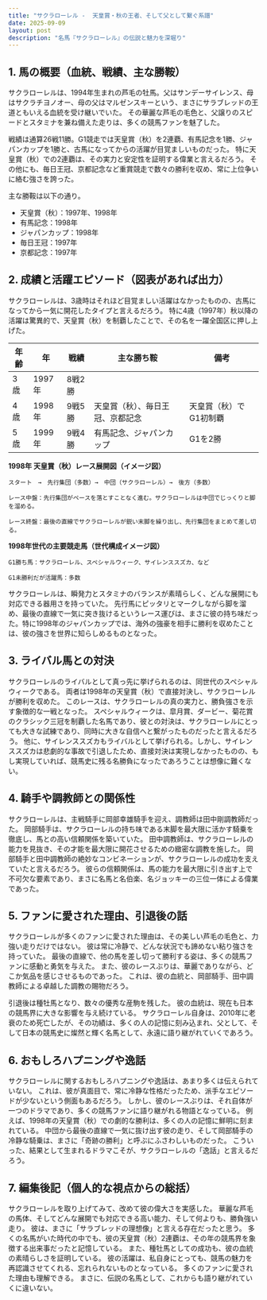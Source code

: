 ```yaml
---
title: "サクラローレル -  天皇賞・秋の王者、そして父として繋ぐ系譜"
date: 2025-09-09
layout: post
description: "名馬『サクラローレル』の伝説と魅力を深堀り"
---
```


## 1. 馬の概要（血統、戦績、主な勝鞍）

サクラローレルは、1994年生まれの芦毛の牡馬。父はサンデーサイレンス、母はサクラチヨノオー、母の父はマルゼンスキーという、まさにサラブレッドの王道ともいえる血統を受け継いでいた。  その華麗な芦毛の毛色と、父譲りのスピードとスタミナを兼ね備えた走りは、多くの競馬ファンを魅了した。

戦績は通算26戦11勝。G1競走では天皇賞（秋）を2連覇、有馬記念を1勝、ジャパンカップを1勝と、古馬になってからの活躍が目覚ましいものだった。  特に天皇賞（秋）での2連覇は、その実力と安定性を証明する偉業と言えるだろう。  その他にも、毎日王冠、京都記念など重賞競走で数々の勝利を収め、常に上位争いに絡む強さを誇った。

主な勝鞍は以下の通り。

* 天皇賞（秋）：1997年、1998年
* 有馬記念：1998年
* ジャパンカップ：1998年
* 毎日王冠：1997年
* 京都記念：1997年


## 2. 成績と活躍エピソード（図表があれば出力）

サクラローレルは、3歳時はそれほど目覚ましい活躍はなかったものの、古馬になってから一気に開花したタイプと言えるだろう。  特に4歳（1997年）秋以降の活躍は驚異的で、天皇賞（秋）を制覇したことで、その名を一躍全国区に押し上げた。

| 年齢 | 年 | 戦績 | 主な勝ち鞍 | 備考 |
|---|---|---|---|---|
| 3歳 | 1997年 | 8戦2勝 |  |  |
| 4歳 | 1998年 | 9戦5勝 | 天皇賞（秋）、毎日王冠、京都記念 | 天皇賞（秋）でG1初制覇 |
| 5歳 | 1999年 | 9戦4勝 | 有馬記念、ジャパンカップ | G1を2勝 |


**1998年 天皇賞（秋）レース展開図（イメージ図）**

```
スタート　→　先行集団（多数）→　中団（サクラローレル）→　後方（多数）

レース中盤：先行集団がペースを落とすことなく進む。サクラローレルは中団でじっくりと脚を溜める。

レース終盤：最後の直線でサクラローレルが鋭い末脚を繰り出し、先行集団をまとめて差し切る。
```

**1998年世代の主要競走馬（世代構成イメージ図）**

```
G1勝ち馬：サクラローレル、スペシャルウィーク、サイレンススズカ、など

G1未勝利だが活躍馬：多数
```

サクラローレルは、瞬発力とスタミナのバランスが素晴らしく、どんな展開にも対応できる器用さを持っていた。  先行馬にピッタリとマークしながら脚を溜め、最後の直線で一気に突き抜けるというレース運びは、まさに彼の持ち味だった。特に1998年のジャパンカップでは、海外の強豪を相手に勝利を収めたことは、彼の強さを世界に知らしめるものとなった。


## 3. ライバル馬との対決

サクラローレルのライバルとして真っ先に挙げられるのは、同世代のスペシャルウィークである。  両者は1998年の天皇賞（秋）で直接対決し、サクラローレルが勝利を収めた。  このレースは、サクラローレルの真の実力と、勝負強さを示す象徴的な一戦となった。  スペシャルウィークは、皐月賞、ダービー、菊花賞のクラシック三冠を制覇した名馬であり、彼との対決は、サクラローレルにとっても大きな試練であり、同時に大きな自信へと繋がったものだったと言えるだろう。  他に、サイレンススズカもライバルとして挙げられる。しかし、サイレンススズカは悲劇的な事故で引退したため、直接対決は実現しなかったものの、もし実現していれば、競馬史に残る名勝負になったであろうことは想像に難くない。


## 4. 騎手や調教師との関係性

サクラローレルは、主戦騎手に岡部幸雄騎手を迎え、調教師は田中剛調教師だった。  岡部騎手は、サクラローレルの持ち味である末脚を最大限に活かす騎乗を徹底し、馬との高い信頼関係を築いていた。  田中調教師は、サクラローレルの能力を見抜き、その才能を最大限に開花させるための緻密な調教を施した。  岡部騎手と田中調教師の絶妙なコンビネーションが、サクラローレルの成功を支えていたと言えるだろう。  彼らの信頼関係は、馬の能力を最大限に引き出す上で不可欠な要素であり、まさに名馬と名伯楽、名ジョッキーの三位一体による偉業であった。


## 5. ファンに愛された理由、引退後の話

サクラローレルが多くのファンに愛された理由は、その美しい芦毛の毛色と、力強い走りだけではない。  彼は常に冷静で、どんな状況でも諦めない粘り強さを持っていた。  最後の直線で、他の馬を差し切って勝利する姿は、多くの競馬ファンに感動と勇気を与えた。  また、彼のレースぶりは、華麗でありながら、どこか気品を感じさせるものであった。  これは、彼の血統と、岡部騎手、田中調教師による卓越した調教の賜物だろう。

引退後は種牡馬となり、数々の優秀な産駒を残した。  彼の血統は、現在も日本の競馬界に大きな影響を与え続けている。  サクラローレル自身は、2010年に老衰のため死亡したが、その功績は、多くの人の記憶に刻み込まれ、父として、そして日本の競馬史に燦然と輝く名馬として、永遠に語り継がれていくであろう。


## 6. おもしろハプニングや逸話

サクラローレルに関するおもしろハプニングや逸話は、あまり多くは伝えられていない。  これは、彼が真面目で、常に冷静な性格だったため、派手なエピソードが少ないという側面もあるだろう。  しかし、彼のレースぶりは、それ自体が一つのドラマであり、多くの競馬ファンに語り継がれる物語となっている。  例えば、1998年の天皇賞（秋）での劇的な勝利は、多くの人の記憶に鮮明に刻まれている。  中団から最後の直線で一気に抜け出す彼の走り、そして岡部騎手の冷静な騎乗は、まさに「奇跡の勝利」と呼ぶにふさわしいものだった。  こういった、結果として生まれるドラマこそが、サクラローレルの「逸話」と言えるだろう。


## 7. 編集後記（個人的な視点からの総括）

サクラローレルを取り上げてみて、改めて彼の偉大さを実感した。  華麗な芦毛の馬体、そしてどんな展開でも対応できる高い能力、そして何よりも、勝負強い走り。  彼は、まさに「サラブレッドの理想像」と言える存在だったと思う。  多くの名馬がいた時代の中でも、彼の天皇賞（秋）2連覇は、その年の競馬界を象徴する出来事だったと記憶している。  また、種牡馬としての成功も、彼の血統の素晴らしさを証明している。  彼の活躍は、私自身にとっても、競馬の魅力を再認識させてくれる、忘れられないものとなっている。  多くのファンに愛された理由も理解できる。  まさに、伝説の名馬として、これからも語り継がれていくに違いない。
